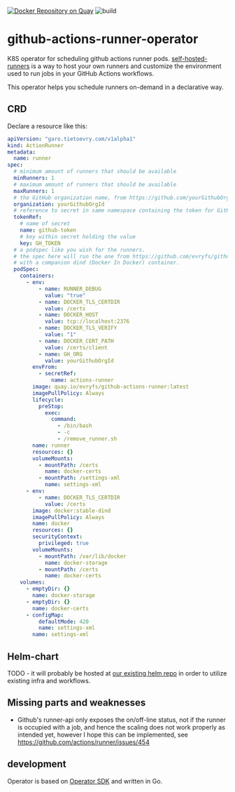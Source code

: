 [![Docker Repository on Quay](https://quay.io/repository/evryfs/github-actions-runner-operator/status "Docker Repository on Quay")](https://quay.io/repository/evryfs/github-actions-runner-operator)
![build](https://github.com/evryfs/github-actions-runner-operator/workflows/build/badge.svg?branch=master)

# github-actions-runner-operator

K8S operator for scheduling github actions runner pods.
[self-hosted-runners](https://help.github.com/en/actions/hosting-your-own-runners/about-self-hosted-runners)
is a way to host your own runners and customize the environment used to run jobs in your GitHub Actions workflows.

This operator helps you schedule runners on-demand in a declarative way.

## CRD

Declare a resource like this:
```yaml
apiVersion: "garo.tietoevry.com/v1alpha1"
kind: ActionRunner
metadata:
  name: runner
spec:
  # minimum amount of runners that should be available
  minRunners: 1
  # maximum amount of runners that should be available
  maxRunners: 1
  # the GitHub organization name, from https://github.com/yourGithubOrgId
  organization: yourGithubOrgId
  # reference to secret in same namespace containing the token for GitHub, needs org-level scope
  tokenRef:
    # name of secret
    name: github-token
    # key within secret holding the value
    key: GH_TOKEN
  # a podspec like you wish for the runners.
  # the spec here will run the one from https://github.com/evryfs/github-actions-runner as the runner,
  # with a companion dind (Docker In Docker) container. 
  podSpec:
    containers:
      - env:
          - name: RUNNER_DEBUG
            value: "true"
          - name: DOCKER_TLS_CERTDIR
            value: /certs
          - name: DOCKER_HOST
            value: tcp://localhost:2376
          - name: DOCKER_TLS_VERIFY
            value: "1"
          - name: DOCKER_CERT_PATH
            value: /certs/client
          - name: GH_ORG
            value: yourGithubOrgId
        envFrom:
          - secretRef:
              name: actions-runner
        image: quay.io/evryfs/github-actions-runner:latest
        imagePullPolicy: Always
        lifecycle:
          preStop:
            exec:
              command:
                - /bin/bash
                - -c
                - /remove_runner.sh
        name: runner
        resources: {}
        volumeMounts:
          - mountPath: /certs
            name: docker-certs
          - mountPath: /settings-xml
            name: settings-xml
      - env:
          - name: DOCKER_TLS_CERTDIR
            value: /certs
        image: docker:stable-dind
        imagePullPolicy: Always
        name: docker
        resources: {}
        securityContext:
          privileged: true
        volumeMounts:
          - mountPath: /var/lib/docker
            name: docker-storage
          - mountPath: /certs
            name: docker-certs
    volumes:
      - emptyDir: {}
        name: docker-storage
      - emptyDir: {}
        name: docker-certs
      - configMap:
          defaultMode: 420
          name: settings-xml
        name: settings-xml
```

## Helm-chart

TODO - it will probably be hosted at [our existing helm repo](https://github.com/evryfs/helm-charts)
in order to utilize existing infra and workflows.

## Missing parts and weaknesses

  * Github's runner-api only exposes the on/off-line status, not if the runner is occupied with a job, 
    and hence the scaling does not work properly as intended yet, however I hope this can be implemented, see
    https://github.com/actions/runner/issues/454
  
## development

Operator is based on [Operator SDK](https://github.com/operator-framework/operator-sdk) and written in Go.
